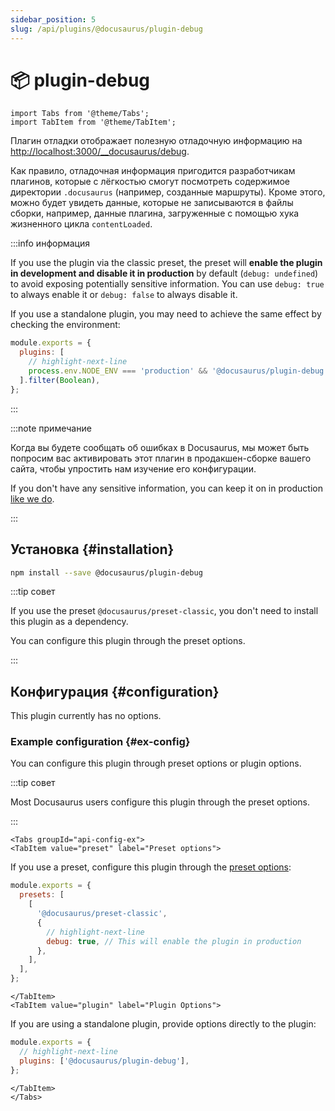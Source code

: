 ```yaml
---
sidebar_position: 5
slug: /api/plugins/@docusaurus/plugin-debug
---
```


# 📦 plugin-debug

```mdx-code-block
import Tabs from '@theme/Tabs';
import TabItem from '@theme/TabItem';
```

Плагин отладки отображает полезную отладочную информацию на [http://localhost:3000/\_\_docusaurus/debug](http://localhost:3000/__docusaurus/debug).

Как правило, отладочная информация пригодится разработчикам плагинов, которые с лёгкостью смогут посмотреть содержимое директории `.docusaurus` (например, созданные маршруты). Кроме этого, можно будет увидеть данные, которые не записываются в файлы сборки, например, данные плагина, загруженные с помощью хука жизненного цикла `contentLoaded`.

:::info информация

If you use the plugin via the classic preset, the preset will **enable the plugin in development and disable it in production** by default (`debug: undefined`) to avoid exposing potentially sensitive information. You can use `debug: true` to always enable it or `debug: false` to always disable it.

If you use a standalone plugin, you may need to achieve the same effect by checking the environment:

```js title="docusaurus.config.js"
module.exports = {
  plugins: [
    // highlight-next-line
    process.env.NODE_ENV === 'production' && '@docusaurus/plugin-debug',
  ].filter(Boolean),
};
```

:::

:::note примечание

Когда вы будете сообщать об ошибках в Docusaurus, мы может быть попросим вас активировать этот плагин в продакшен-сборке вашего сайта, чтобы упростить нам изучение его конфигурации.

If you don't have any sensitive information, you can keep it on in production [like we do](/__docusaurus/debug).

:::

## Установка {#installation}

```bash npm2yarn
npm install --save @docusaurus/plugin-debug
```

:::tip совет

If you use the preset `@docusaurus/preset-classic`, you don't need to install this plugin as a dependency.

You can configure this plugin through the preset options.

:::

## Конфигурация {#configuration}

This plugin currently has no options.

### Example configuration {#ex-config}

You can configure this plugin through preset options or plugin options.

:::tip совет

Most Docusaurus users configure this plugin through the preset options.

:::

```mdx-code-block
<Tabs groupId="api-config-ex">
<TabItem value="preset" label="Preset options">
```

If you use a preset, configure this plugin through the [preset options](../../using-plugins.md#docusauruspreset-classic):

```js title="docusaurus.config.js"
module.exports = {
  presets: [
    [
      '@docusaurus/preset-classic',
      {
        // highlight-next-line
        debug: true, // This will enable the plugin in production
      },
    ],
  ],
};
```

```mdx-code-block
</TabItem>
<TabItem value="plugin" label="Plugin Options">
```

If you are using a standalone plugin, provide options directly to the plugin:

```js title="docusaurus.config.js"
module.exports = {
  // highlight-next-line
  plugins: ['@docusaurus/plugin-debug'],
};
```

```mdx-code-block
</TabItem>
</Tabs>
```
